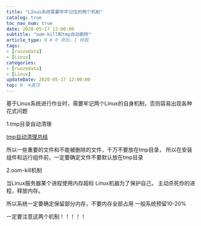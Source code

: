 ```yaml
---
title: "LInux系统需要牢牢记住的两个机制"
catalog: true
toc_nav_num: true
date: 2020-05-17 12:00:00
subtitle: "oom-kill和tmp自动删除"
article_type: 0 # 0 原创，1 转载
tags:
- [ruozedata]
- [Linux]
categories:
- [ruozedata]
- [Linux]
updateDate: 2020-05-17 12:00:00
top: 0  #置顶
---
```


基于Linux系统进行作业时，需要牢记两个Linux的自身机制，否则容易出现各种花式问题

1.tmp目录自动清理

[tmp自动清理总结](https://wangqi1994.github.io/2020/05/11/Linux系统tmp目录自动清理总结/)

所以一些重要的文件和不能被删除的文件，千万不要放在tmp目录，
所以在安装组件和运行组件前，一定要确定文件不要默认放在tmp目录

2.oom-kill机制

当Linux服务器某个进程使用内存超标 Linux机器为了保护自己，
主动杀死你的进程，释放内存。

所以系统一定要确定保留部分内存，不要内存全部占用
一般系统预留10-20%

一定要注意这两个机制！！！！！

